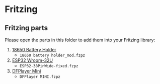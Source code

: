 # Fritzing

## Fritzing parts

Please open the parts in this folder to add them into your Fritzing library:

1. [18650 Battery Holder](https://forum.fritzing.org/t/18650-battery-holder-part-design/6523/24)
    - `18650 battery holder_mod.fzpz`
2. [ESP32 Wroom-32U](https://forum.fritzing.org/t/esp32-wroom-32u/12978/2)
    - `ESP32-38PinWide-fixed.fzpz`
3. [DFPlayer Mini](https://fritzing.org/projects/dfplayer-mini-part)
    - `DFPlayer MINI.fzpz`
